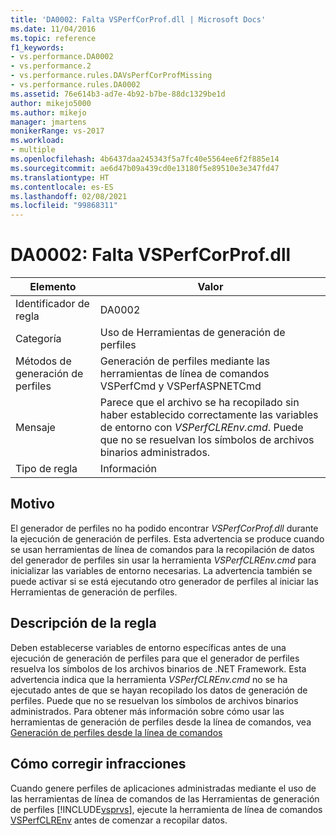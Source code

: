 ```yaml
---
title: 'DA0002: Falta VSPerfCorProf.dll | Microsoft Docs'
ms.date: 11/04/2016
ms.topic: reference
f1_keywords:
- vs.performance.DA0002
- vs.performance.2
- vs.performance.rules.DAVsPerfCorProfMissing
- vs.performance.rules.DA0002
ms.assetid: 76e614b3-ad7e-4b92-b7be-88dc1329be1d
author: mikejo5000
ms.author: mikejo
manager: jmartens
monikerRange: vs-2017
ms.workload:
- multiple
ms.openlocfilehash: 4b6437daa245343f5a7fc40e5564ee6f2f885e14
ms.sourcegitcommit: ae6d47b09a439cd0e13180f5e89510e3e347fd47
ms.translationtype: HT
ms.contentlocale: es-ES
ms.lasthandoff: 02/08/2021
ms.locfileid: "99868311"
---
```

# <a name="da0002-vsperfcorprofdll-is-missing"></a>DA0002: Falta VSPerfCorProf.dll

|Elemento|Valor|
|-|-|
|Identificador de regla|DA0002|
|Categoría|Uso de Herramientas de generación de perfiles|
|Métodos de generación de perfiles|Generación de perfiles mediante las herramientas de línea de comandos VSPerfCmd y VSPerfASPNETCmd|
|Mensaje|Parece que el archivo se ha recopilado sin haber establecido correctamente las variables de entorno con *VSPerfCLREnv.cmd*. Puede que no se resuelvan los símbolos de archivos binarios administrados.|
|Tipo de regla|Información|

## <a name="cause"></a>Motivo
 El generador de perfiles no ha podido encontrar *VSPerfCorProf.dll* durante la ejecución de generación de perfiles. Esta advertencia se produce cuando se usan herramientas de línea de comandos para la recopilación de datos del generador de perfiles sin usar la herramienta *VSPerfCLREnv.cmd* para inicializar las variables de entorno necesarias. La advertencia también se puede activar si se está ejecutando otro generador de perfiles al iniciar las Herramientas de generación de perfiles.

## <a name="rule-description"></a>Descripción de la regla
 Deben establecerse variables de entorno específicas antes de una ejecución de generación de perfiles para que el generador de perfiles resuelva los símbolos de los archivos binarios de .NET Framework. Esta advertencia indica que la herramienta *VSPerfCLREnv.cmd* no se ha ejecutado antes de que se hayan recopilado los datos de generación de perfiles. Puede que no se resuelvan los símbolos de archivos binarios administrados. Para obtener más información sobre cómo usar las herramientas de generación de perfiles desde la línea de comandos, vea [Generación de perfiles desde la línea de comandos](../profiling/using-the-profiling-tools-from-the-command-line.md)

## <a name="how-to-fix-violations"></a>Cómo corregir infracciones
 Cuando genere perfiles de aplicaciones administradas mediante el uso de las herramientas de línea de comandos de las Herramientas de generación de perfiles [!INCLUDE[vsprvs](../code-quality/includes/vsprvs_md.md)], ejecute la herramienta de línea de comandos [VSPerfCLREnv](../profiling/vsperfclrenv.md) antes de comenzar a recopilar datos.
